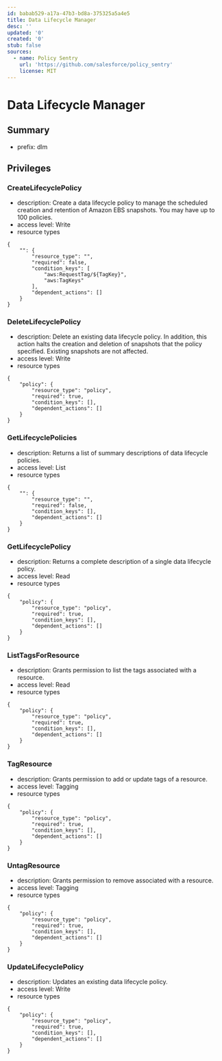 ```yaml
---
id: babab529-a17a-47b3-bd8a-375325a5a4e5
title: Data Lifecycle Manager
desc: ''
updated: '0'
created: '0'
stub: false
sources:
  - name: Policy Sentry
    url: 'https://github.com/salesforce/policy_sentry'
    license: MIT
---
```

# Data Lifecycle Manager
## Summary
- prefix: dlm
## Privileges
### CreateLifecyclePolicy
- description: Create a data lifecycle policy to manage the scheduled creation and retention of Amazon EBS snapshots. You may have up to 100 policies.
- access level: Write
- resource types
```
{
    "": {
        "resource_type": "",
        "required": false,
        "condition_keys": [
            "aws:RequestTag/${TagKey}",
            "aws:TagKeys"
        ],
        "dependent_actions": []
    }
}
```
### DeleteLifecyclePolicy
- description: Delete an existing data lifecycle policy. In addition, this action halts the creation and deletion of snapshots that the policy specified. Existing snapshots are not affected.
- access level: Write
- resource types
```
{
    "policy": {
        "resource_type": "policy",
        "required": true,
        "condition_keys": [],
        "dependent_actions": []
    }
}
```
### GetLifecyclePolicies
- description: Returns a list of summary descriptions of data lifecycle policies.
- access level: List
- resource types
```
{
    "": {
        "resource_type": "",
        "required": false,
        "condition_keys": [],
        "dependent_actions": []
    }
}
```
### GetLifecyclePolicy
- description: Returns a complete description of a single data lifecycle policy.
- access level: Read
- resource types
```
{
    "policy": {
        "resource_type": "policy",
        "required": true,
        "condition_keys": [],
        "dependent_actions": []
    }
}
```
### ListTagsForResource
- description: Grants permission to list the tags associated with a resource.
- access level: Read
- resource types
```
{
    "policy": {
        "resource_type": "policy",
        "required": true,
        "condition_keys": [],
        "dependent_actions": []
    }
}
```
### TagResource
- description: Grants permission to add or update tags of a resource.
- access level: Tagging
- resource types
```
{
    "policy": {
        "resource_type": "policy",
        "required": true,
        "condition_keys": [],
        "dependent_actions": []
    }
}
```
### UntagResource
- description: Grants permission to remove associated with a resource.
- access level: Tagging
- resource types
```
{
    "policy": {
        "resource_type": "policy",
        "required": true,
        "condition_keys": [],
        "dependent_actions": []
    }
}
```
### UpdateLifecyclePolicy
- description: Updates an existing data lifecycle policy.
- access level: Write
- resource types
```
{
    "policy": {
        "resource_type": "policy",
        "required": true,
        "condition_keys": [],
        "dependent_actions": []
    }
}
```
